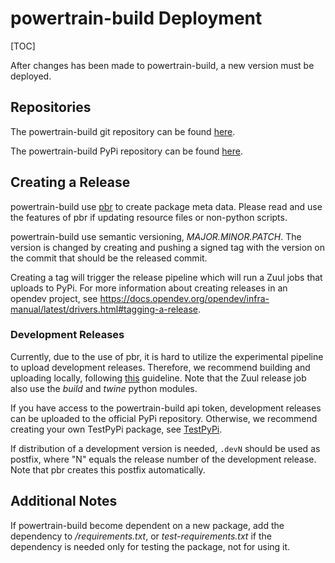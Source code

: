 # powertrain-build Deployment

[TOC]

<!--:powertrain-build:-->

After changes has been made to powertrain-build, a new version must be deployed.

## Repositories

The powertrain-build git repository can be found
[here](https://opendev.org/volvocars/powertrain-build).

The powertrain-build PyPi repository can be found
[here](https://pypi.org/project/powertrain-build/).

## Creating a Release

powertrain-build use [pbr](https://docs.openstack.org/pbr/latest/) to create package meta data.
Please read and use the features of pbr if updating resource files or non-python scripts.

powertrain-build use semantic versioning, _MAJOR.MINOR.PATCH_.
The version is changed by creating and pushing a signed tag with the version on the commit that should be the released commit.

Creating a tag will trigger the release pipeline which will run a Zuul jobs that uploads to PyPi.
For more information about creating releases in an opendev project,
see <https://docs.opendev.org/opendev/infra-manual/latest/drivers.html#tagging-a-release>.

### Development Releases

Currently, due to the use of pbr, it is hard to utilize the experimental pipeline to upload development releases.
Therefore, we recommend building and uploading locally,
following [this](https://packaging.python.org/en/latest/tutorials/packaging-projects/#generating-distribution-archives) guideline.
Note that the Zuul release job also use the _build_ and _twine_ python modules.

If you have access to the powertrain-build api token, development releases can be uploaded to the official PyPi repository.
Otherwise, we recommend creating your own TestPyPi package, see [TestPyPi](https://packaging.python.org/en/latest/guides/using-testpypi/).

If distribution of a development version is needed, `.devN` should be used as postfix,
where "N" equals the release number of the development release.
Note that pbr creates this postfix automatically.

## Additional Notes

If powertrain-build become dependent on a new package, add the dependency to _/requirements.txt_,
or _test-requirements.txt_ if the dependency is needed only for testing the package, not for using it.
